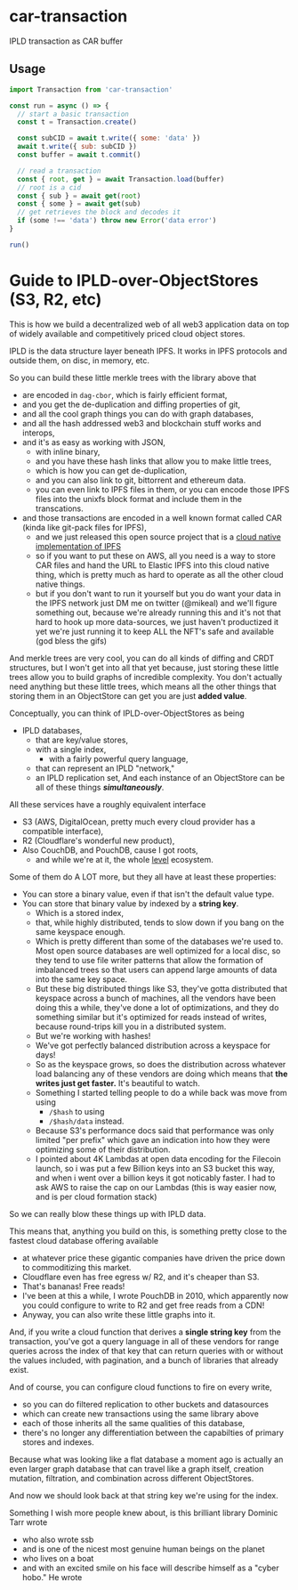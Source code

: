 # car-transaction

IPLD transaction as CAR buffer

## Usage

```js
import Transaction from 'car-transaction' 

const run = async () => {
  // start a basic transaction
  const t = Transaction.create()

  const subCID = await t.write({ some: 'data' })
  await t.write({ sub: subCID })
  const buffer = await t.commit()

  // read a transaction
  const { root, get } = await Transaction.load(buffer)
  // root is a cid
  const { sub } = await get(root)
  const { some } = await get(sub)
  // get retrieves the block and decodes it
  if (some !== 'data') throw new Error('data error')
}

run()
```

# Guide to IPLD-over-ObjectStores (S3, R2, etc)

This is how we build a decentralized web of all web3 application
data on top of widely available and competitively priced
cloud object stores.

IPLD is the data structure layer beneath IPFS. It works in IPFS
protocols and outside them, on disc, in memory, etc.

So you can build these little merkle trees with the library above that
* are encoded in `dag-cbor`, which is fairly efficient format,
* and you get the de-duplication and diffing properties of git,
* and all the cool graph things you can do with graph databases,
* and all the hash addressed web3 and blockchain stuff works and interops,
* and it's as easy as working with JSON,
  * with inline binary,
  * and you have these hash links that allow you to make little trees,
  * which is how you can get de-duplication,
  * and you can also link to git, bittorrent and ethereum data.
  * you can even link to IPFS files in them,
     or you can encode those IPFS files into the unixfs block format and include them in the transcations.
* and those transactions are encoded in a well known format called CAR (kinda like git-pack files for IPFS),
  * and we just released this open source project that is a [cloud native implementation of IPFS](https://github.com/elastic-ipfs)
  * so if you want to put these on AWS, all you need is a way to store CAR files and hand the URL to Elastic IPFS
    into this cloud native thing, which is pretty much as hard to operate as all the other cloud native things.
  * but if you don't want to run it yourself but you do want your data in the IPFS network
    just DM me on twitter (@mikeal) and we'll figure something out, because we're already running
    this and it's not that hard to hook up more data-sources, we just haven't productized it yet
    we're just running it to keep ALL the NFT's safe and available (god bless the gifs)

And merkle trees are very cool, you can do all kinds of diffing and CRDT structures, but I won't
get into all that yet because, just storing these little trees allow you to build graphs of
incredible complexity. You don't actually need anything but these little trees, which means all the
other things that storing them in an ObjectStore can get you are just **added value**.


Conceptually, you can think of IPLD-over-ObjectStores as being
* IPLD databases,
  * that are key/value stores,
  * with a single index,
    * with a fairly powerful query language,
  * that can represent an IPLD "network,"
  * an IPLD replication set,
And each instance of an ObjectStore can be all of these things ***simultaneously***.

All these services have a roughly equivalent interface
* S3 (AWS, DigitalOcean, pretty much every cloud provider has a compatible interface),
* R2 (Cloudflare's wonderful new product),
* Also CouchDB, and PouchDB, cause I got roots,
  * and while we're at it, the whole [level](https://github.com/level) ecosystem.

Some of them do A LOT more, but they all have at least these properties:
* You can store a binary value, even if that isn't the default value type.
* You can store that binary value by indexed by a **string key**.
  * Which is a stored index,
  * that, while highly distributed, tends to slow down if you bang on the same keyspace enough.
  * Which is pretty different than some of the databases we're used to. Most open source databases
      are well optimized for a local disc, so they tend to use file writer patterns that allow
      the formation of imbalanced trees so that users can append large amounts of data into the same
      key space.
  * But these big distributed things like S3, they've gotta distributed that keyspace across a bunch of machines,
      all the vendors have been doing this a while, they've done a lot of optimizations, and they do something similar
      but it's optimized for reads instead of writes, because round-trips kill you in a distributed system.
  * But we're working with hashes!
  * We've got perfectly balanced distribution across a keyspace for days!
  * So as the keyspace grows, so does the distribution across whatever load balancing any of these vendors are doing
    which means that **the writes just get faster.** It's beautiful to watch.
  * Something I started telling people to do a while back was move from using
    * `/$hash` to using
    * `/$hash/data` instead.
  * Because S3's performance docs said that performance was only limited "per prefix" which gave an indication into
    how they were optimizing some of their distribution.
  * I pointed about 4K Lambdas at open data encoding for the Filecoin launch, so i was put a few Billion
    keys into an S3 bucket this way, and when i went over a billion keys it got noticably faster. I had
    to ask AWS to raise the cap on our Lambdas (this is way easier now, and is per cloud formation stack)

So we can really blow these things up with IPLD data.

This means that, anything you build on this, is something pretty close to the fastest cloud database offering available
* at whatever price these gigantic companies have driven the price down to commoditizing this market.
* Cloudflare even has free egress w/ R2, and it's cheaper than S3.
* That's bananas! Free reads!
* I've been at this a while, I wrote PouchDB in 2010, which apparently now you could configure to write to R2 and get free reads from a CDN!
* Anyway, you can also write these little graphs into it.

And, if you write a cloud function that derives a **single string key** from the transaction,
you've got a query language in all of these vendors for range queries across the index of that
key that can return queries with or without the values included, with pagination, and a bunch
of libraries that already exist.

And of course, you can configure cloud functions to fire on every write,
* so you can do filtered replication to other buckets and datasources
* which can create new transactions using the same library above
* each of those inherits all the same qualities of this database,
* there's no longer any differentiation between the capabilties of primary stores and indexes.

Because what was looking like a flat database a moment ago is actually an even larger graph
database that can travel like a graph itself, creation mutation, filtration, and combination
across different ObjectStores.

And now we should look back at that string key we're using for the index.

Something I wish more people knew about, is this brilliant library Dominic Tarr wrote
* who also wrote ssb
* and is one of the nicest most genuine human beings on the planet
* who lives on a boat
* and with an excited smile on his face will describe himself as a "cyber hobo."
He wrote 








  









